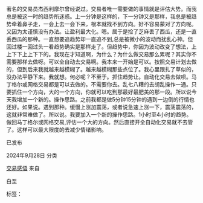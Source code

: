 著名的交易员杰西利摩尔曾经说过。交易者唯一需要做的事情就是评估大势。而我总是被这一时的趋势所迷惑。上一分钟是这样的，下一分钟又是那样，我总是被趋势牵着鼻子走，一会上去一会下来，根本就找不到方向。好不容易蒙对了方向呢。又因为太谨慎没有办法。让盈利最大化。嗯。属于是捡了芝麻丢了西瓜，还是一直丢西瓜的那种。一直想要追趋势却一直追不到,总是被微小的波动而扰乱心神。但回过楼一回过头一看趋势确实是那样走了。但趋势中，你因为波动改变了想法，上上下下上上下下的。我现在才知道啊，为什么？为什么做交易那么累呢？其实你不需要那样去做呀。可以全自动去交易啊。我本来一开始是可以。按照交易计划去做的，但到后来我就越来越模糊了。越来越模糊那些点位了。我心里跟扎了草似的，没办法平静下来。我就想。何必呢？不至于。抓住趋势让。自动化交易去做呗。马丁格尔或网格交易都是可以去做的。不需要你去。乱七八糟的去胡乱操作一通。只要抓住一个方向，大的一个方向，你就可以吃到那最好最肥美的那一段。所以说今天我增加一个新的。操作思路。之前我都是做5分钟15分钟的遇到一边倒的行情也还好。如果说。遇到那种。缓慢上涨加震荡，或者说急速上涨一下，震荡震荡的，这就非常难做了。所以说。我要加入一个新的操作思路。1小时至4小时的趋势。做回马丁格尔或网格交易,评估一个大的方向。然后直接开全自动化交易就不去管了。这样可以最大限度的去减少情绪影响。

已发布

2024年9月28日
分类

[交易感悟](http://localhost/testsite/category/%e4%ba%a4%e6%98%93%e6%84%9f%e6%82%9f/)
来自

白垩

标签：